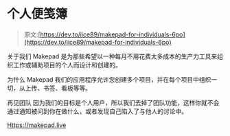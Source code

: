 # 个人便笺簿

> 原文:[https://dev.to/iice89/makepad-for-individuals-6po](https://dev.to/iice89/makepad-for-individuals-6po)

关于我们
Makepad 是为那些希望以一种每月不用花费太多成本的生产力工具来组织工作或辅助项目的个人而设计和创建的。

为什么 Makepad
我们的应用程序允许您创建多个项目，并在每个项目中组织一切，从上传、书签、看板等等。

再见团队
因为我们的目标是个人用户，所以我们去掉了团队功能，这样你就不会通过通知被问到你在做什么，或者发现自己陷入了与他人的讨论中。

[Https://makepad.live](Https://makepad.live)